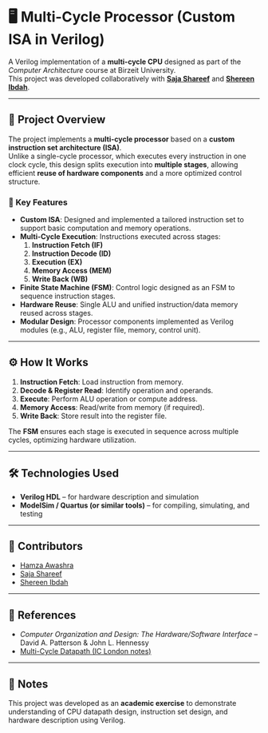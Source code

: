 # 🖥️ Multi-Cycle Processor (Custom ISA in Verilog)

A Verilog implementation of a **multi-cycle CPU** designed as part of the *Computer Architecture* course at Birzeit University.  
This project was developed collaboratively with **[Saja Shareef](#)** and **[Shereen Ibdah](#)**.

---

## 🚀 Project Overview
The project implements a **multi-cycle processor** based on a **custom instruction set architecture (ISA)**.  
Unlike a single-cycle processor, which executes every instruction in one clock cycle, this design splits execution into **multiple stages**, allowing efficient **reuse of hardware components** and a more optimized control structure.

### 🔑 Key Features
- **Custom ISA**: Designed and implemented a tailored instruction set to support basic computation and memory operations.
- **Multi-Cycle Execution**: Instructions executed across stages:
  1. **Instruction Fetch (IF)**
  2. **Instruction Decode (ID)**
  3. **Execution (EX)**
  4. **Memory Access (MEM)**
  5. **Write Back (WB)**
- **Finite State Machine (FSM)**: Control logic designed as an FSM to sequence instruction stages.
- **Hardware Reuse**: Single ALU and unified instruction/data memory reused across stages.
- **Modular Design**: Processor components implemented as Verilog modules (e.g., ALU, register file, memory, control unit).

---

## ⚙️ How It Works
1. **Instruction Fetch**: Load instruction from memory.  
2. **Decode & Register Read**: Identify operation and operands.  
3. **Execute**: Perform ALU operation or compute address.  
4. **Memory Access**: Read/write from memory (if required).  
5. **Write Back**: Store result into the register file.  

The **FSM** ensures each stage is executed in sequence across multiple cycles, optimizing hardware utilization.

---

## 🛠️ Technologies Used
- **Verilog HDL** – for hardware description and simulation
- **ModelSim / Quartus (or similar tools)** – for compiling, simulating, and testing

---

## 👥 Contributors
* [Hamza Awashra](https://github.com/hawashra)
* [Saja Shareef](https://github.com/SajaShareef)
* [Shereen Ibdah](https://github.com/shereenIbdah)

---

## 📖 References
- *Computer Organization and Design: The Hardware/Software Interface* – David A. Patterson & John L. Hennessy  
- [Multi-Cycle Datapath (IC London notes)](https://www.doc.ic.ac.uk/~wl/teachlocal/arch/HP05/multi-cycle-datapath.pdf)

---

## 📌 Notes
This project was developed as an **academic exercise** to demonstrate understanding of CPU datapath design, instruction set design, and hardware description using Verilog.

